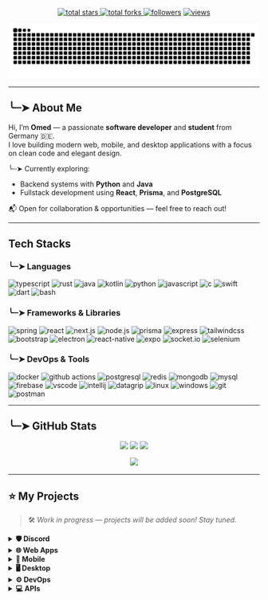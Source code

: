<p align="center">
  <a href="https://github.com/medc-0?tab=repositories&sort=stargazers">
    <img alt="total stars" title="Total stars on GitHub" src="https://custom-icon-badges.herokuapp.com/badge/dynamic/json?logo=star&host=formatted-dynamic-badges.herokuapp.com&formatter=metric&style=for-the-badge&color=55960c&labelColor=488207&label=stars&query=$.stars&url=https://api.github-star-counter.workers.dev/user/medc-0"/>
  </a>
  <a href="https://github.com/medc-0?tab=repositories&sort=stargazers">
    <img alt="total forks" title="Total forks on GitHub" src="https://custom-icon-badges.herokuapp.com/badge/dynamic/json?logo=fork&host=formatted-dynamic-badges.herokuapp.com&formatter=metric&style=for-the-badge&color=ff0013&labelColor=ae1206&label=forks&query=$.forks&url=https://api.github-star-counter.workers.dev/user/medc-0"/>
  </a>
  <a href="https://github.com/medc-0?tab=followers">
    <img alt="followers" title="Follow me on Github" src="https://custom-icon-badges.herokuapp.com/github/followers/medc-0?color=236ad3&labelColor=1155ba&style=for-the-badge&logo=person-add&label=Follow&logoColor=white"/></a>
  <a href="https://github.com/medc-0/Simple-View-Counter">
    <img alt="views" title="GitHub profile views" src="https://komarev.com/ghpvc/?username=medc-0&style=for-the-badge&color=lightgrey"/>
  </a>
</p>

![snake animation](https://raw.githubusercontent.com/medc-0/medc-0/output/github-contribution-grid-snake-dark.svg)

---

## ╰┈➤ About Me

Hi, I’m **Omed** — a passionate **software developer** and **student** from Germany 🇩🇪.  
I love building modern web, mobile, and desktop applications with a focus on clean code and elegant design.

╰┈➤ Currently exploring:
- Backend systems with **Python** and **Java**  
- Fullstack development using **React**, **Prisma**, and **PostgreSQL**

📬 Open for collaboration & opportunities — feel free to reach out!

---

## Tech Stacks

### ╰┈➤ Languages
![typescript](https://img.shields.io/badge/typescript-black?style=flat-square&logo=typescript)
![rust](https://img.shields.io/badge/rust-black?style=flat-square&logo=rust)
![java](https://custom-icon-badges.herokuapp.com/badge/java-black.svg?logo=java&logoColor=white&style=flat-square)
![kotlin](https://img.shields.io/badge/kotlin-black?style=flat-square&logo=kotlin)
![python](https://img.shields.io/badge/python-black?style=flat-square&logo=python)
![javascript](https://img.shields.io/badge/javascript-black?style=flat-square&logo=javascript)
![c](https://img.shields.io/badge/c-black?style=flat-square&logo=c)
![swift](https://img.shields.io/badge/swift-black?style=flat-square&logo=swift)
![dart](https://img.shields.io/badge/dart-black?style=flat-square&logo=dart)
![bash](https://img.shields.io/badge/bash-black?style=flat-square&logo=gnu-bash)

### ╰┈➤ Frameworks & Libraries
![spring](https://img.shields.io/badge/spring-black?style=flat-square&logo=spring)
![react](https://img.shields.io/badge/react-black?style=flat-square&logo=react)
![next.js](https://img.shields.io/badge/next.js-black?style=flat-square&logo=next.js)
![node.js](https://img.shields.io/badge/node.js-black?style=flat-square&logo=node.js)
![prisma](https://img.shields.io/badge/prisma-black?style=flat-square&logo=prisma)
![express](https://img.shields.io/badge/express-black?style=flat-square&logo=express)
![tailwindcss](https://img.shields.io/badge/tailwindcss-black?style=flat-square&logo=tailwindcss)
![bootstrap](https://img.shields.io/badge/bootstrap-black?style=flat-square&logo=bootstrap)
![electron](https://img.shields.io/badge/electron-black?style=flat-square&logo=electron)
![react-native](https://img.shields.io/badge/react_native-black?style=flat-square&logo=react)
![expo](https://img.shields.io/badge/expo-black?style=flat-square&logo=expo)
![socket.io](https://custom-icon-badges.herokuapp.com/badge/socketio-black.svg?logo=socketio&logoColor=white&style=flat-square)
![selenium](https://img.shields.io/badge/selenium-black?style=flat-square&logo=selenium)

### ╰┈➤ DevOps & Tools
![docker](https://img.shields.io/badge/docker-black?style=flat-square&logo=docker)
![github actions](https://img.shields.io/badge/github_actions-black?style=flat-square&logo=github-actions)
![postgresql](https://img.shields.io/badge/postgresql-black?style=flat-square&logo=postgresql)
![redis](https://img.shields.io/badge/redis-black?style=flat-square&logo=redis)
![mongodb](https://img.shields.io/badge/mongodb-black?style=flat-square&logo=mongodb)
![mysql](https://img.shields.io/badge/mysql-black?style=flat-square&logo=mysql)
![firebase](https://img.shields.io/badge/firebase-black?style=flat-square&logo=firebase)
![vscode](https://custom-icon-badges.herokuapp.com/badge/vscode-black.svg?logo=visual-studio-code&logoColor=007ACC&style=flat-square)
![intellij](https://img.shields.io/badge/intellij-black?style=flat-square&logo=intellij-idea)
![datagrip](https://img.shields.io/badge/datagrip-black?style=flat-square&logo=datagrip)
![linux](https://img.shields.io/badge/linux-black?style=flat-square&logo=linux)
![windows](https://custom-icon-badges.herokuapp.com/badge/windows-black.svg?logo=windows&logoColor=0078D6&style=flat-square)
![git](https://img.shields.io/badge/git-black?style=flat-square&logo=git)
![postman](https://img.shields.io/badge/postman-black?style=flat-square&logo=postman)

---

## ╰┈➤ GitHub Stats

<p align="center">
    <img height="120px" src="https://github-readme-streak-stats.herokuapp.com/?user=medc-0&hide_border=true&theme=dark" />
    <img height="120px" src="https://github-readme-stats.vercel.app/api?username=medc-0&hide_title=true&hide_border=true&show_icons=true&include_all_commits=true&count_private=true&line_height=21&hide_rank=true&icon_color=fa8b00&theme=dark" />
    <img height="120px" src="https://github-readme-stats.vercel.app/api/top-langs/?username=medc-0&hide=html&hide_title=true&hide_border=true&layout=compact&langs_count=8&theme=dark" />
</p>

<p align="center">
  <img src="https://github-profile-trophy.vercel.app/?username=medc-0&theme=onedark&column=-1&margin-w=10" />
</p>

---

## ⭐ My Projects

> 🛠️ *Work in progress — projects will be added soon! Stay tuned.*

<details>
  <summary><b>🛡️ Discord</b></summary>
  <p align="center">Coming soon...</p>
</details>

<details>
  <summary><b>🌐 Web Apps</b></summary>
  <p align="center">Coming soon...</p>
</details>

<details>
  <summary><b>📱 Mobile</b></summary>
  <p align="center">Coming soon...</p>
</details>

<details>
  <summary><b>🖥️ Desktop</b></summary>
  <p align="center">Coming soon...</p>
</details>

<details>
  <summary><b>⚙️ DevOps</b></summary>
  <p align="center">Coming soon...</p>
</details>

<details>
  <summary><b>💻 APIs</b></summary>
  <p align="center">Coming soon...</p>
</details>
